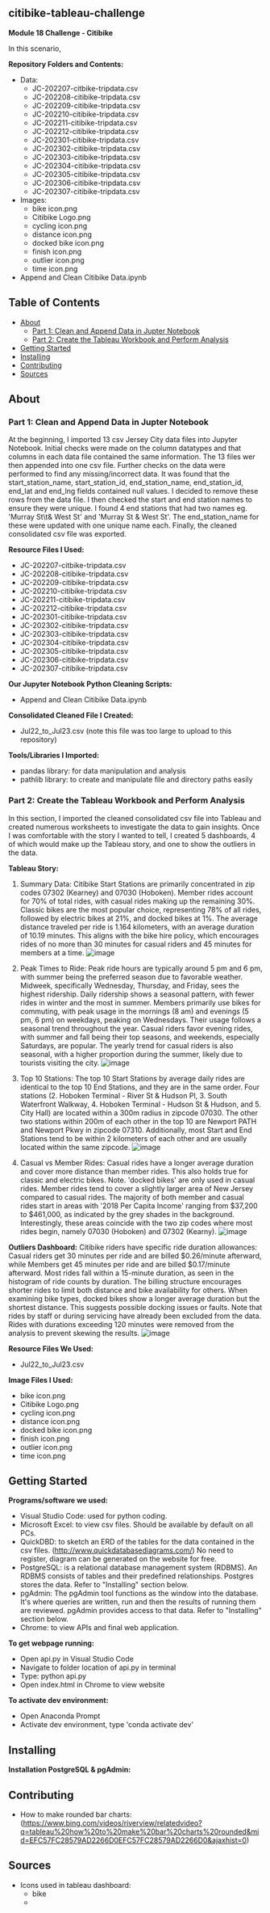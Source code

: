 ## citibike-tableau-challenge
**Module 18 Challenge - Citibike**

In this scenario, 

**Repository Folders and Contents:**
- Data:
  - JC-202207-citbike-tripdata.csv
  - JC-202208-citibike-tripdata.csv
  - JC-202209-citibike-tripdata.csv
  - JC-202210-citibike-tripdata.csv
  - JC-202211-citibike-tripdata.csv
  - JC-202212-citibike-tripdata.csv
  - JC-202301-citibike-tripdata.csv
  - JC-202302-citibike-tripdata.csv
  - JC-202303-citibike-tripdata.csv
  - JC-202304-citibike-tripdata.csv
  - JC-202305-citibike-tripdata.csv
  - JC-202306-citibike-tripdata.csv
  - JC-202307-citibike-tripdata.csv
- Images:
  - bike icon.png
  - Citibike Logo.png
  - cycling icon.png
  - distance icon.png
  - docked bike icon.png
  - finish icon.png
  - outlier icon.png
  - time icon.png
- Append and Clean Citibike Data.ipynb


## Table of Contents

- [About](#about)
    - [Part 1: Clean and Append Data in Jupter Notebook](#part-1-clean-and-append-data-in-jupyter-notebook)
    - [Part 2: Create the Tableau Workbook and Perform Analysis](#part-2-create-the-tableau-workbook-and-perform-analysis)
- [Getting Started](#getting-started)
- [Installing](#installing)
- [Contributing](#contributing)
- [Sources](#sources)


## About
### Part 1: Clean and Append Data in Jupter Notebook

At the beginning, I imported 13 csv Jersey City data files into Jupyter Notebook. Initial checks were made on the column datatypes and that columns in each data file contained the same information. The 13 files wer then appended into one csv file. Further checks on the data were performed to find any missing/incorrect data. It was found that the start_station_name, start_station_id, end_station_name, end_station_id, end_lat and end_lng fields contained null values. I decided to remove these rows from the data file. I then checked the start and end station names to ensure they were unique. I found 4 end stations that had two names eg. 'Murray St\\t& West St' and 'Murray St & West St'. The end_station_name for these were updated with one unique name each. Finally, the cleaned consolidated csv file was exported.

**Resource Files I Used:**
  - JC-202207-citbike-tripdata.csv
  - JC-202208-citibike-tripdata.csv
  - JC-202209-citibike-tripdata.csv
  - JC-202210-citibike-tripdata.csv
  - JC-202211-citibike-tripdata.csv
  - JC-202212-citibike-tripdata.csv
  - JC-202301-citibike-tripdata.csv
  - JC-202302-citibike-tripdata.csv
  - JC-202303-citibike-tripdata.csv
  - JC-202304-citibike-tripdata.csv
  - JC-202305-citibike-tripdata.csv
  - JC-202306-citibike-tripdata.csv
  - JC-202307-citibike-tripdata.csv

**Our Jupyter Notebook Python Cleaning Scripts:**
  - Append and Clean Citibike Data.ipynb

**Consolidated Cleaned File I Created:**
  - Jul22_to_Jul23.csv (note this file was too large to upload to this repository)

**Tools/Libraries I Imported:**
   - pandas library: for data manipulation and analysis
   - pathlib library: to create and manipulate file and directory paths easily


### Part 2: Create the Tableau Workbook and Perform Analysis

In this section, I imported the cleaned consolidated csv file into Tableau and created numerous worksheets to investigate the data to gain insights. Once I was comfortable with the story I wanted to tell, I created 5 dashboards, 4 of which would make up the Tableau story, and one to show the outliers in the data.

**Tableau Story:**

1. Summary Data:
Citibike Start Stations are primarily concentrated in zip codes 07302 (Kearney) and 07030 (Hoboken).
Member rides account for 70% of total rides, with casual rides making up the remaining 30%. 
Classic bikes are the most popular choice, representing 78% of all rides, followed by electric bikes at 21%, and docked bikes at 1%. 
The average distance traveled per ride is 1.164 kilometers, with an average duration of 10.19 minutes.
This aligns with the bike hire policy, which encourages rides of no more than 30 minutes for casual riders and 45 minutes for members at a time.
![image](https://github.com/KTamas03/citibike-tableau-challenge/assets/132874272/f70c0f00-90c0-425b-ac7f-a4732e2ed9a4)



2. Peak Times to Ride:
Peak ride hours are typically around 5 pm and 6 pm, with summer being the preferred season due to favorable weather. Midweek, specifically Wednesday, Thursday, and Friday, sees the highest ridership. Daily ridership shows a seasonal pattern, with fewer rides in winter and the most in summer.
Members primarily use bikes for commuting, with peak usage in the mornings (8 am) and evenings (5 pm, 6 pm) on weekdays, peaking on Wednesdays. Their usage follows a seasonal trend throughout the year.
Casual riders favor evening rides, with summer and fall being their top seasons, and weekends, especially Saturdays, are popular. The yearly trend for casual riders is also seasonal, with a higher proportion during the summer, likely due to tourists visiting the city.
![image](https://github.com/KTamas03/citibike-tableau-challenge/assets/132874272/e8b6b541-5271-4530-9c3c-e7396dca69a4)



3. Top 10 Stations:
The top 10 Start Stations by average daily rides are identical to the top 10 End Stations, and they are in the same order. Four stations (2. Hoboken Terminal - River St & Hudson Pl, 3. South Waterfront Walkway, 4. Hoboken Terminal - Hudson St & Hudson, and 5. City Hall) are located within a 300m radius in zipcode 07030. The other two stations within 200m of each other in the top 10 are Newport PATH and Newport Pkwy in zipcode 07310. Additionally, most Start and End Stations tend to be within 2 kilometers of each other and are usually located within the same zipcode.
![image](https://github.com/KTamas03/citibike-tableau-challenge/assets/132874272/1ec42f26-a482-41d8-8a3c-1620c2890c4b)



4. Casual vs Member Rides:
Casual rides have a longer average duration and cover more distance than member rides. This also holds true for classic and electric bikes. Note. 'docked bikes' are only used in casual rides.
Member rides tend to cover a slightly larger area of New Jersey compared to casual rides. The majority of both member and casual rides start in areas with '2018 Per Capita Income' ranging from $37,200 to $461,000, as indicated by the grey shades in the background. Interestingly, these areas coincide with the two zip codes where most rides begin, namely 07030 (Hoboken) and 07302 (Kearny).
![image](https://github.com/KTamas03/citibike-tableau-challenge/assets/132874272/f72bde69-91e3-460a-93e7-abd9011edaaa)


**Outliers Dashboard:**
Citibike riders have specific ride duration allowances: Casual riders get 30 minutes per ride and are billed $0.26/minute afterward, while Members get 45 minutes per ride and are billed $0.17/minute afterward.
Most rides fall within a 15-minute duration, as seen in the histogram of ride counts by duration. The billing structure encourages shorter rides to limit both distance and bike availability for others.
When examining bike types, docked bikes show a longer average duration but the shortest distance. This suggests possible docking issues or faults. Note that rides by staff or during servicing have already been excluded from the data.
Rides with durations exceeding 120 minutes were removed from the analysis to prevent skewing the results.
![image](https://github.com/KTamas03/citibike-tableau-challenge/assets/132874272/8db83a05-0ca2-482c-889a-53113d6811e5)



**Resource Files We Used:**
  - Jul22_to_Jul23.csv

**Image Files I Used:**
  - bike icon.png
  - Citibike Logo.png
  - cycling icon.png
  - distance icon.png
  - docked bike icon.png
  - finish icon.png
  - outlier icon.png
  - time icon.png



## Getting Started

**Programs/software we used:**
 - Visual Studio Code: used for python coding.
 - Microsoft Excel: to view csv files. Should be available by default on all PCs.
 - QuickDBD: to sketch an ERD of the tables for the data contained in the csv files. (http://www.quickdatabasediagrams.com/) No need to register, diagram can be generated on the website for free.
 - PostgreSQL: is a relational database management system (RDBMS). An RDBMS consists of tables and their predefined relationships. Postgres stores the data. Refer to "Installing" section below.
 - pgAdmin: The pgAdmin tool functions as the window into the database. It's where queries are written, run and then the results of running them are reviewed. pgAdmin provides access to that data. Refer to "Installing" section below.
 - Chrome: to view APIs and final web application.

**To get webpage running:**
 - Open api.py in Visual Studio Code
 - Navigate to folder location of api.py in terminal
 - Type: python api.py
 - Open index.html in Chrome to view website

**To activate dev environment:**
- Open Anaconda Prompt
- Activate dev environment, type 'conda activate dev'

## Installing

**Installation PostgreSQL & pgAdmin:**


## Contributing

- How to make rounded bar charts: (https://www.bing.com/videos/riverview/relatedvideo?q=tableau%20how%20to%20make%20bar%20charts%20rounded&mid=EFC57FC28579AD2266D0EFC57FC28579AD2266D0&ajaxhist=0)

## Sources

- Icons used in tableau dashboard:
  - bike
  -   

